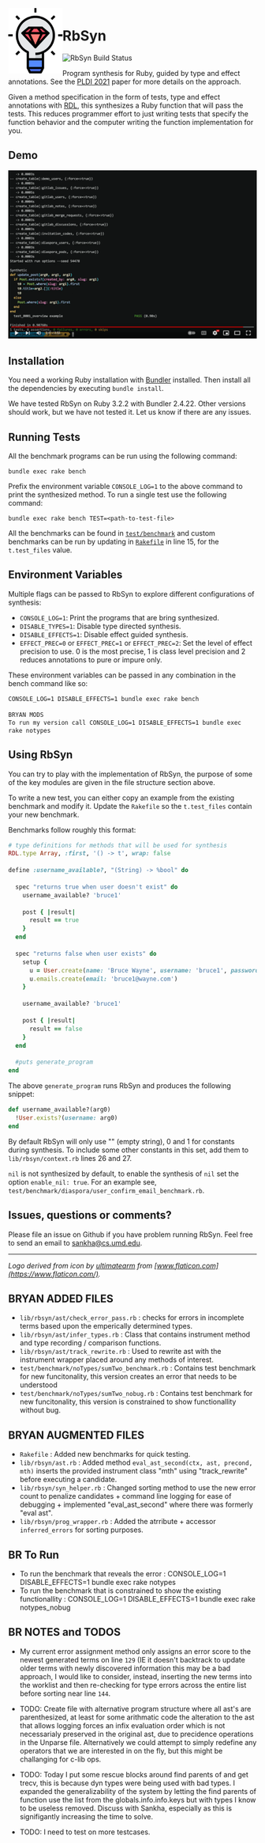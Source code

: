 <img align="left" src="rbsyn-logo.png" width=110>

# RbSyn

![RbSyn Build Status](https://github.com/ngsankha/rbsyn/actions/workflows/build.yml/badge.svg)

Program synthesis for Ruby, guided by type and effect annotations. See the [PLDI 2021](https://sankhs.com/static/rbsyn-pldi21.pdf) paper for more details on the approach.

Given a method specification in the form of tests, type and effect annotations with [RDL](https://github.com/tupl-tufts/rdl), this synthesizes a Ruby function that will pass the tests. This reduces programmer effort to just writing tests that specify the function behavior and the computer writing the function implementation for you.

## Demo

[![RbSyn Demo YouTube Video](demo.png)](https://www.youtube.com/watch?v=yYAOK5S8lRY "RbSyn Demo YouTube Video")

## Installation

You need a working Ruby installation with [Bundler](https://bundler.io/) installed. Then install all the dependencies by executing `bundle install`.

We have tested RbSyn on Ruby 3.2.2 with Bundler 2.4.22. Other versions should work, but we have not tested it. Let us know if there are any issues.

## Running Tests

All the benchmark programs can be run using the following command:

```
bundle exec rake bench
```

Prefix the environment variable `CONSOLE_LOG=1` to the above command to print the synthesized method. To run a single test use the following command:

```
bundle exec rake bench TEST=<path-to-test-file>
```

All the benchmarks can be found in [`test/benchmark`](test/benchmark) and custom benchmarks can be run by updating in [`Rakefile`](Rakefile) in line 15, for the `t.test_files` value.

## Environment Variables

Multiple flags can be passed to RbSyn to explore different configurations of synthesis:

* `CONSOLE_LOG=1`: Print the programs that are bring synthesized.
* `DISABLE_TYPES=1`: Disable type directed synthesis.
* `DISABLE_EFFECTS=1`: Disable effect guided synthesis.
* `EFFECT_PREC=0` or `EFFECT_PREC=1` or `EFFECT_PREC=2`: Set the level of effect precision to use. 0 is the most precise, 1 is class level precision and 2 reduces annotations to pure or impure only.

These environment variables can be passed in any combination in the bench command like so:

```
CONSOLE_LOG=1 DISABLE_EFFECTS=1 bundle exec rake bench

BRYAN MODS
To run my version call CONSOLE_LOG=1 DISABLE_EFFECTS=1 bundle exec rake notypes
```

## Using RbSyn

You can try to play with the implementation of RbSyn, the purpose of some of the key modules are given in the file structure section above.

To write a new test, you can either copy an example from the existing benchmark and modify it. Update the `Rakefile` so the `t.test_files` contain your new benchmark.

Benchmarks follow roughly this format:

```ruby
# type definitions for methods that will be used for synthesis
RDL.type Array, :first, '() -> t', wrap: false

define :username_available?, "(String) -> %bool" do

  spec "returns true when user doesn't exist" do
    username_available? 'bruce1'

    post { |result|
      result == true
    }
  end

  spec "returns false when user exists" do
    setup {
      u = User.create(name: 'Bruce Wayne', username: 'bruce1', password: 'coolcool')
      u.emails.create(email: 'bruce1@wayne.com')
    }

    username_available? 'bruce1'

    post { |result|
      result == false
    }
  end

  #puts generate_program
end
```

The above `generate_program` runs RbSyn and produces the following snippet:

```ruby
def username_available?(arg0)
  !User.exists?(username: arg0)
end
```

By default RbSyn will only use "" (empty string), 0 and 1 for constants during synthesis. To include some other constants in this set, add them to `lib/rbsyn/context.rb` lines 26 and 27.

`nil` is not synthesized by default, to enable the synthesis of `nil` set the option `enable_nil: true`. For an example see, `test/benchmark/diaspora/user_confirm_email_benchmark.rb`.

## Issues, questions or comments?

Please file an issue on Github if you have problem running RbSyn. Feel free to send an email to sankha@cs.umd.edu.

---

_Logo derived from icon by [ultimatearm](https://www.flaticon.com/authors/ultimatearm) from [www.flaticon.com](https://www.flaticon.com/)._

## BRYAN ADDED FILES

* `lib/rbsyn/ast/check_error_pass.rb` : checks for errors in incomplete terms based upon the emperically determined types. 
* `lib/rbsyn/ast/infer_types.rb` : Class that contains instrument method and type recording / comparison functions.
* `lib/rbsyn/ast/track_rewrite.rb` :  Used to rewrite ast with the instrument wrapper placed around any methods of interest. 
* `test/benchmark/noTypes/sumTwo_benchmark.rb` : Contains test benchmark for new funcitonality, this version creates an error that needs to be understood
* `test/benchmark/noTypes/sumTwo_nobug.rb` : Contains test benchmark for new funcitonality, this version is constrained to show functionallity without bug. 


## BRYAN AUGMENTED FILES 

* `Rakefile` : Added new benchmarks for quick testing. 
* `lib/rbsyn/ast.rb` : Added method `eval_ast_second(ctx, ast, precond, mth)` inserts the provided instrument class "mth" using "track_rewrite" before executing a candidate. 
* `lib/rbsyn/syn_helper.rb` : Changed sorting method to use the new error count to penalize candidates + command line logging for ease of debugging + implemented "eval_ast_second" where there was formerly "eval ast".
* `lib/rbsyn/prog_wrapper.rb` : Added the atrribute + accessor `inferred_errors` for sorting purposes. 


## BR To Run

* To run the benchmark that reveals the error : CONSOLE_LOG=1 DISABLE_EFFECTS=1 bundle exec rake notypes
* To run the benchmark that is constrained to show the existing functionallity : CONSOLE_LOG=1 DISABLE_EFFECTS=1 bundle exec rake notypes_nobug

## BR NOTES and TODOS


* My current error assignment method only assigns an error score to the newest generated terms on line `129` (IE it doesn't backtrack to update older terms with newly discovered information this may be a bad approach, I would like to consider, instead, inserting the new terms into the worklist and then re-checking for type errors across the entire list before sorting near line `144`.

* TODO: Create file with alternative program structure where all ast's are parenthesized, at least for some arithmatic code 
the alteration to the ast that allows logging forces an infix evaluation order which is not necessarialy preserved in the original ast, 
due to precidence operations in the Unparse file. 
Alternatively we could attempt to simply redefine any operators that we are interested in on the fly, but this might be challanging for c-lib
ops. 

* TODO: Today I put some rescue blocks around find parents of and get trecv, this is because dyn types were being used with bad types. 
I expanded the generalizability of the system by letting the find parents of function use the list from the globals.info.info.keys but with 
types I know to be useless removed. Discuss with Sankha, especially as this is signifigantly increasing the time to solve.  

* TODO: I need to test on more testcases. 

